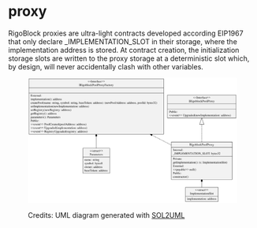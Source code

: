 # proxy

RigoBlock proxies are ultra-light contracts developed according EIP1967 that only declare \_IMPLEMENTATION\_SLOT in their storage, where the implementation address is stored. At contract creation, the initialization storage slots are written to the proxy storage at a deterministic slot which, by design, will never accidentally clash with other variables.&#x20;

<figure><img src="../../../.gitbook/assets/proxy.svg" alt=""><figcaption><p>Credits: UML diagram generated with <a href="https://github.com/naddison36/sol2uml">SOL2UML</a></p></figcaption></figure>
